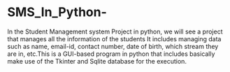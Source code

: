 # SMS_In_Python-
In the Student Management system Project in python, we will see a project that manages all the information of the students It includes managing data such as name, email-id, contact number, date of birth, which stream they are in, etc.This is a GUI-based program in python that includes basically make use of the Tkinter and Sqlite database for the execution.
